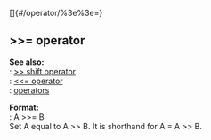 []{#/operator/%3e%3e=}    
## \>\>= operator    
**See also:**    
:   [\>\> shift operator](ref/operator/%3e%3e/shift)    
:   [\<\<= operator](ref/operator/%3c%3c=)    
:   [operators](ref/operator)    
<!-- -->    
**Format:**    
:   A \>\>= B    
Set A equal to A \>\> B. It is shorthand for A = A \>\> B.  